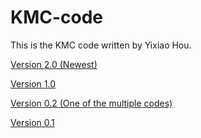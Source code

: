 # KMC-code
This is the KMC code written by Yixiao Hou. 

[Version 2.0 (Newest)](https://raw.githubusercontent.com/yixiaohou1/KMC_code_Yixiao-Hou/master/KMC_Yixiao%20Hou.py)

[Version 1.0](https://raw.githubusercontent.com/yixiaohou1/KMC_code_Yixiao-Hou/45267fae01cebbbf13c7e08628395aa6ee446309/KMC_Yixiao%20Hou.py)

[Version 0.2 (One of the multiple codes)](https://raw.githubusercontent.com/yixiaohou1/KMC_code_Yixiao-Hou/98bfbb58678840ca8093a9e71b34752fef2cfdde/KMC_Yixiao%20Hou.py)

[Version 0.1](https://raw.githubusercontent.com/yixiaohou1/KMC_code_Yixiao-Hou/7d98a760fb8597e56cc5d6f99f6b172dada5e9b1/KMC_Yixiao%20Hou.py)
